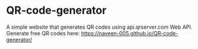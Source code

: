 # QR-code-generator
A simple website that generates QR codes using api.qrserver.com Web API.
Generate free QR codes here: https://naveen-005.github.io/QR-code-generator/
